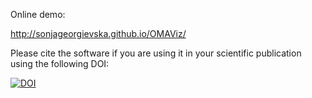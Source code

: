 Online demo: 

http://sonjageorgievska.github.io/OMAViz/

Please cite the software if you are using it in your scientific publication using the following DOI:

[![DOI](https://zenodo.org/badge/24090/sonjageorgievska/CClusTera.svg)](https://zenodo.org/badge/latestdoi/24090/sonjageorgievska/CClusTera)
